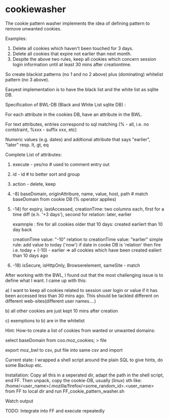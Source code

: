 # cookiewasher
The cookie pattern washer implements the idea of defining pattern to remove unwanted cookies.

Examples:
1. Delete all cookies which haven't been touched for 3 days.
2. Delete all cookies that expire not earlier than next month.
3. Despite the above two rules, keep all cookies which concern session login information until at least 30 mins after creationtime.

So create blackist patterns (no 1 and no 2 above) plus (dominating) whitelist pattern (no 3 above).

Easyest implementation is to have the black list and the white list as sqlite DB.

Specification of BWL-DB (Black and White List sqlite DB) :

For each attribute in the cookies DB, have an attribute in the BWL. 

For text attributes, entries correspond to sql matching (% - all, i.e. no contstraint, %xxx - suffix xxx, etc)

Numeric values (e.g. dates) and addtional attribute that says "earlier", "later" resp. lt, gt, eq 

Complete List of attributes:
1) execute - yes/no     # used to comment entry out 
2) id - id              # to better sort and group
3) action - delete, keep
4) -8) baseDomain, originAttribure, name, value, host, path # match baseDomain from cookie DB (% operator applies)
9) -14) for expiry, lastAccessed, creationTime: 
   two columns each, first for a time diff (e.h. '+3 days'), second for relation: later, earlier
    
   examnple : fire for all cookies older that 10 days: created earliert than 10 day back

   creationTime value: "-10" relation to creationTime value: "earlier"
   simple rule:
       add value to today ('now') if date in cooke DB is 'relation' then fire
       i.e. today + (-10) - earlier => all cookies which have been created ealiert than 10 days ago
   
15) -18) isSecure, isHttpOnly, Browserelement, sameSite - match


After working with the BWL, I found out that the most challenging issue is to define what I want.
I came up with this:

a) I want to keep all cookies related to session user login or value if it has been accessed less than 30 mins ago. This should be tackled different on different web-sites(different user names....)

b) all other cookies are just kept 10 mins after creation

c) exemptions to b) are in the whitelist

Hint:
How-to create a list of cookies from wanted or unwanted domains:

select baseDomain from coo.moz_cookies; > file

export moz_bwl to csv, put file into same csv and import

Current state:
I wrapped a shell script around the plain SQL to give hints, do some Backup etc.

Installation: Copy all this in a seperated dir, adapt the path in the shell script, end FF.
Then unpack, copy the cookie-DB, usually (linux) sth like: /home/<user_name>/.mozilla/firefox/<some_random_id>.<user_name>
from FF to local dir and run FF_cookie_pattern_washer.sh

Watch output

TODO: Integrate into FF and execute repeatedly
